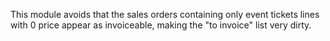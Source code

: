 This module avoids that the sales orders containing only event tickets lines with 0
price appear as invoiceable, making the "to invoice" list very dirty.
